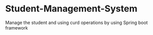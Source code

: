 # Student-Management-System
Manage the student and using curd operations by using Spring boot framework
